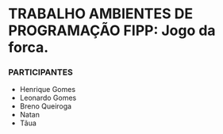 # TRABALHO AMBIENTES DE PROGRAMAÇÃO FIPP: Jogo da forca.

### PARTICIPANTES
- Henrique Gomes <br/>
- Leonardo Gomes <br/>
- Breno Queiroga <br/>
- Natan <br/>
- Tãua <br/>
